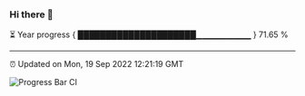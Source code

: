 ### Hi there 👋

⏳ Year progress { █████████████████████▁▁▁▁▁▁▁▁▁ } 71.65 %

---

⏰ Updated on Mon, 19 Sep 2022 12:21:19 GMT

![Progress Bar CI](https://github.com/Shyam-Makwana/GitHub-Actions-Demo/workflows/Progress%20Bar%20CI/badge.svg)
